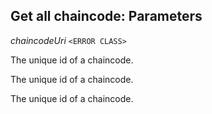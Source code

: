 

## Get all chaincode: Parameters  
  
<article>

*chaincodeUri* `<ERROR CLASS>` 

The unique id of a chaincode.



The unique id of a chaincode.



The unique id of a chaincode.

</article>


